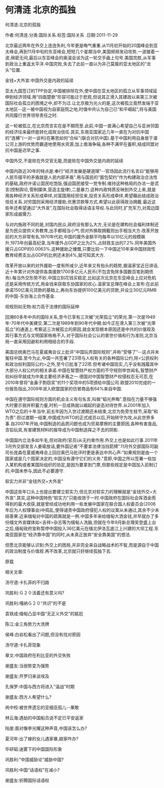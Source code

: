 # 何清涟  北京的孤独    
    
何清涟:北京的孤独    
作者:何清涟.分类:国际关系.标签:国际关系 .日期:2011-11-29    
北京最近两年在外交上连连失利,今年更是晦气重重.从11月初开始的20国峰会到亚太峰会,再到11月中旬的东亚峰会,短短几个星期当中,美国频频发动攻势,一波接着一波,绵密无间,最后以东亚峰会的奥温会谈为这一轮交手画上句号.美国完胜,从军事到政治上重返太平洋.中国完败,失去了此前一直以为非己莫属的亚太地区的“龙头"位置.    
金钱+大外宣:中国外交是内政的延续    
亚太九国签订的TPP协定,中国被排除在外,使中国在亚太地区的孤立从军事领域延伸到经济领域.用“四面楚歌"形容可能过于悲观,但说其正滑入其建政以来第三次被国际社会孤立的困境之中,却不为过.让北京极为光火的是,这次被孤立竟然发端于亚太地区--这一被中国视为自家庭院之地,时值中共认为自己已“和平崛起",将与美国共同履行世界领导责任之时.    
这一轮被孤立,在北京而言实在是不期而至.此前,中国一直满心希望自己与亚洲邻国的经济往来最终能转化成政治信任.其实,东南亚国家近几年一直在为对抗中国的“连横"(一对一谈判)在筹思如何“合纵"(联合对抗中国).基于中国利用自身居于湄公河上游的优势而霸道地使用水资源,加上南海争端,各种不满早在蓄积,结成同盟对抗中国是迟早之事.    
中国外交,不是败在外交官无能,而是败在中国外交是内政的延续    
中国内政近30年的特点是:奉行“经济发展是硬道理"--官场因此流行名言曰“能够用人民币摆平的矛盾就是人民内部矛盾".用与国民的“面包契约"作为构建政治合法性的基础,政府许诺让国民吃饱饭,强迫国民接受一党专制.维持这种格局的办法一是谎言(控制舆论,管制媒体,营造主旋律),二是暴力.这种内政特质反映到外交上来,就是用各种经济关系形成牵绊,对富国用经贸往来,投资关系形成牵绊,希望藉此结成政治信任关系.对穷国则采用经济援助,优惠贷款等方式,希望以此获得政治拥戴.最近这些年还希望通过“大外宣",在国际社会取得话语主导权.与此同时,扩充军力,对周边国家形成威慑力.    
与对内施政不同的是,对国内民众,政府没有那么大方,无论是在建构社会福利体制还是为民众提供义务教育,出手都相当小气.但对外换取拥戴则出手相当大方.改革开放前的大方非常有名,1970年代初,中国的援外金额平均每年以10亿元的规模飙升,1973年创最高纪录,当年援外占GDP之比为2%,占财政支出的7.2%.同年美国外援只占GDP的0.0063%.这种援助之慷慨,只要比较一下中国近10年来中国财政性教育经费支出占GDP的比例还未到4%,就可知其大方.    
改革开放以来的对外援助一度有所减少,近年来又有抬头的趋势,据温家宝近日讲话,近十年累计对外提供各类援款1700多亿元人民币(不包含免除多国数百笔到期债务).每当外交形势不妙,中国立刻花钱买稳定,比如这次北京在东亚峰会上应对危机还是采用传统方式,用金钱来获取东协国家的欢心.温家宝总理在峰会上宣布:在此前承诺150亿美元贷款的基础上,再向东协提供100亿美元的贷款,并设立30亿元RMB的中国-东协海上合作基金.    
视规则如无物:权力高于法律的国际延伸    
回溯60多年中共的国际关系,至今已享有三次被“光荣孤立"的荣光.第一次是1949年-70年代中美建交.第二次是1989年到90年代中期.如今正在滑入第三次被“光荣孤立"的通道上.考察这三次被孤立的原因,就会发现根本原因还是中共的价值观及其行事方式与文明国家格格不入.对于国际社会公认的普世价值和行为准则,北京当局一直采用回避和利用相结合的手段.    
美国总统奥巴马在夏威夷会议上批评“中国玩弄国际规则",并称“受够了"--这点并未冤枉中国.至今为止,中国一共签署了23项与人权有关的各种国际公约,除<公民权利和政治权利国际公约>之外,至今已批准了22项.但考诸中国现实,几乎没有践履其中大部分人权公约的相关承诺.中国在智慧财产权方面的不守规则举世闻名,智慧财产权纠纷早就成为中美主要经济矛盾之一.德国对中国智慧财产权侵权忍无可忍,在2010年曾将“金鼻子剽窃奖"的11个奖项中的5项颁给中国公司.欧盟2010完成的一份报告指出,2009年进入欧盟国家的仿冒商品有64%来自中国.    
中国在遵守国际规则方面的机会主义有句名言,叫做“韬光养晦".意指在力量不够强大时要示弱并积蓄力量,时机一旦成熟就以崛起的姿态对待世界.从2001年加入WTO之后的十年当中,前五年因为入世过渡期还未结束,北京为免旁生枝节,采取“和为贵".但过渡期一结束,中国成为WTO的正式成员以后,开始转守为攻,从此世界多事.自2007年开始,中国制造的品质问题也成为贸易摩擦的主要原因,各种有害食品,含铅玩具,有害建筑材料的报导成为中国制造挥之不去的阴影.    
中国国内立法多如牛毛,但对政府(官员)从无约束作用.外交上也是如此行事.2011年3月外交部发言人姜瑜放话,要外国记者“不要拿法律当挡箭牌".11月外交部国际司副司长庞森在夏威夷峰会上回应奥巴马批评时更是表达中共心声:“如果规则是由一个国家或是几个国家决定的,中国没有遵守它们的义务."意即,中国之所以签署一些加入某机构或者某国际组织的协定,是因为要拿到门票,但那些规定是中国加入前制订的,中国未参与,因此不必要遵守.    
软实力并非“金钱外交+大外宣"    
中国这些年口头上也提出要建立软实力,但北京对软实力的理解就是“金钱外交+大外宣".其实,这种中国特色“软实力"只能收效于一时.中国政府在国际社会挥洒金雨得到的最大收获,就是曾经成功地利用一些发展中国家在联合国人权委员会(2006年后为人权理事会)中捣乱,使得谴责中国政府侵犯人权的议案从未通过,其余不少未结善果.近来缅甸对中国的疏离就是一例.中国多年来给缅甸大洒金钱,并早就办了多份缅文外宣媒体如<吉祥>杂志等为缅甸人洗脑,但就在今年9月新总理吴登盛上台之后,缅甸政府宣称暂停中国投入36亿美元在缅北伊洛瓦底江上兴建的大坝工程.东南亚国家在“经济靠中国"的同时,从未真正放弃“安全靠美国"的想法.    
但愿北京能够认识到:外交上的困局,并非完全来自战略战术的不智,而是源自于中国的政治制度与价值观.再不改革,北京就只好继续孤独下去.    
原载<BBC>    
    
相关文章:    
汤守道:卡扎菲的不归路    
巩胜利:Ｇ２０活着还有意义吗?    
巩胜利:嘎纳Ｇ２０“共识"的不是    
袁铁成:缅甸凸显中国“无正义外交"的尴尬    
陈江:金三角势力大洗牌    
侯峰:白岩松看出了问题,但没有找对原因    
汤守道:卡扎菲现象    
章文:中国政府在利比亚的外交失败    
谢盛友:当弱势变为强势    
谢盛友:开罗归来谈埃及    
孔保罗:中国与西方将进入“温战"时期    
谢盛友:西方人希望什么?    
呙中校:被世界遗忘的亚细亚孤儿--果敢    
林云海:遇劫的中国船员说不定已平安返家    
陆崖:面对像李光耀这种声音,中国该怎么办?    
夏河年:出了嫁的女儿遇家暴,娘家咋办?    
毕研韬:迷雾下的中国国际形象    
巩胜利:“中国威胁论"威胁中国?    
巩胜利:中国“话语权"在减小?    
谢盛友:折腾国际话语权
